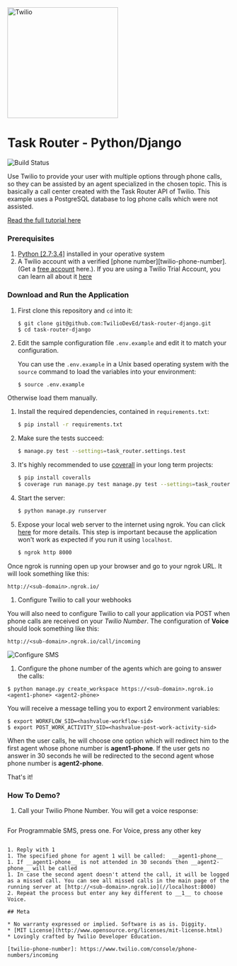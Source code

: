 <a href="https://www.twilio.com">
  <img src="https://static0.twilio.com/marketing/bundles/marketing/img/logos/wordmark-red.svg" alt="Twilio" width="250" />
</a>

# Task Router - Python/Django
![Build Status](https://travis-ci.org/TwilioDevEd/task-router-django.svg?branch=master)

 Use Twilio to provide your user with multiple options through phone calls, so they can be assisted by an agent specialized in the chosen topic. This is basically a call center created with the Task Router API of Twilio. This example uses a PostgreSQL database to log phone calls which were not assisted.

[Read the full tutorial here](//www.twilio.com/docs/tutorials/walkthrough/task-router/python/django)

### Prerequisites

1. [Python [2.7;3.4]](https://www.python.org/downloads/) installed in your operative system
1. A Twilio account with a verified [phone number][twilio-phone-number]. (Get a [free account](//www.twilio.com/try-twilio?utm_campaign=tutorials&utm_medium=readme)
here.).  If you are using a Twilio Trial Account, you can learn all about it [here](https://www.twilio.com/help/faq/twilio-basics/how-does-twilios-free-trial-work)

### Download and Run the Application

1. First clone this repository and `cd` into it:
   ```
   $ git clone git@github.com:TwilioDevEd/task-router-django.git
   $ cd task-router-django
   ```

1. Edit the sample configuration file `.env.example` and edit it to match your configuration.

   You can use the `.env.example` in a Unix based operating system with the `source` command to load the variables into your environment:

   ```bash
   $ source .env.example
   ```

 Otherwise load them manually.

1. Install the required dependencies, contained in `requirements.txt`:

   ```bash
   $ pip install -r requirements.txt
   ```

1. Make sure the tests succeed:

   ```bash
   $ manage.py test --settings=task_router.settings.test
   ```

1. It's highly recommended to use [coverall](//coveralls.io) in your long term projects:

   ```bash
   $ pip install coveralls
   $ coverage run manage.py test manage.py test --settings=task_router.settings.test
   ```

1. Start the server:

   ```bash
   $ python manage.py runserver
   ```

1. Expose your local web server to the internet using ngrok. You can click [here](https://www.twilio.com/blog/2015/09/6-awesome-reasons-to-use-ngrok-when-testing-webhooks.html) for more details. This step is important because the application won't work as expected if you run it using `localhost`.

   ```bash
   $ ngrok http 8000
   ```
Once ngrok is running open up your browser and go to your ngrok URL. It will look something like this:

  `http://<sub-domain>.ngrok.io/`

1. Configure Twilio to call your webhooks

 You will also need to configure Twilio to call your application via POST when phone calls are received on your _Twilio Number_. The configuration of **Voice** should look something like this:

  ```
  http://<sub-domain>.ngrok.io/call/incoming
  ```

  ![Configure SMS](http://howtodocs.s3.amazonaws.com/twilio-number-config-all-med.gif)

1. Configure the phone number of the agents which are going to answer the calls:
 ```
$ python manage.py create_workspace https://<sub-domain>.ngrok.io <agent1-phone> <agent2-phone>
 ```
You will receive a message telling you to export 2 environment variables:

 ```
$ export WORKFLOW_SID=<hashvalue-workflow-sid>
$ export POST_WORK_ACTIVITY_SID=<hashvalue-post-work-activity-sid>
 ```

When the user calls, he will choose one option which will redirect him to the first agent whose phone number is __agent1-phone__. If the user gets no answer in 30 seconds he will be redirected to the second agent whose phone number is __agent2-phone__.

That's it!

### How To Demo?

1. Call your Twilio Phone Number. You will get a voice response:

   ```
  For Programmable SMS, press one. For Voice, press any other key
  ```

1. Reply with 1
1. The specified phone for agent 1 will be called:  __agent1-phone__
1. If __agent1-phone__ is not attended in 30 seconds then __agent2-phone__ will be called
1. In case the second agent doesn't attend the call, it will be logged as a missed call. You can see all missed calls in the main page of the running server at [http://<sub-domain>.ngrok.io](//localhost:8000)
2. Repeat the process but enter any key different to __1__ to choose Voice.

## Meta

* No warranty expressed or implied. Software is as is. Diggity.
* [MIT License](http://www.opensource.org/licenses/mit-license.html)
* Lovingly crafted by Twilio Developer Education.

[twilio-phone-number]: https://www.twilio.com/console/phone-numbers/incoming
